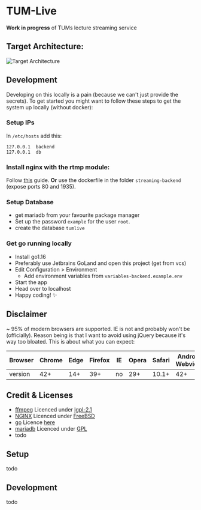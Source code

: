 # TUM-Live

**Work in progress** of TUMs lecture streaming service

## Target Architecture:

![Target Architecture](https://raw.githubusercontent.com/joschahenningsen/TUM-Live/dev/target_architecture.png "Target Architecture")

## Development

Developing on this locally is a pain (because we can't just provide the secrets). 
To get started you might want to follow these steps to get the system up locally (without docker):

### Setup IPs
In `/etc/hosts` add this: 
```
127.0.0.1  backend
127.0.0.1  db
```

### Install nginx with the rtmp module:

Follow [this](https://github.com/arut/nginx-rtmp-module#build) guide. 
**Or** use the dockerfile in the folder `streaming-backend` (expose ports 80 and 1935).

### Setup Database

- get mariadb from your favourite package manager
- Set up the password `example` for the user `root`.
- create the database `tumlive`

### Get go running locally

- Install go1.16
- Preferably use Jetbrains GoLand and open this project (get from vcs)
- Edit Configuration > Environment 
  - Add environment variables from `variables-backend.example.env`
- Start the app
- Head over to localhost
- Happy coding! :sparkles:

## Disclaimer

~ 95% of modern browsers are supported. IE is not and probably won't be (officially).
Reason being is that I want to avoid using jQuery because it's way too bloated. 
This is about what you can expect:

Browser | Chrome | Edge | Firefox | IE | Opera | Safari | Android Webview | Chrome Android | Firefox Android | Safari iOS | Samsung Internet
--- | --- | --- | --- | --- | --- | --- | --- | --- | --- | --- | ---
version | 42+ | 14+ | 39+ | no | 29+ | 10.1+ | 42+ | 42+ | 39+ | 29+ | 10.3+ | 4.0+


## Credit & Licenses

- [ffmpeg](https://ffmpeg.org/) Licenced under [lgpl-2.1](http://www.gnu.org/licenses/old-licenses/lgpl-2.1.html)
- [NGINX](https://www.nginx.com/) Licenced under [FreeBSD](http://nginx.org/LICENSE)
- [go](https://golang.org/) Licence [here](https://golang.org/LICENSE)
- [mariadb](https://mariadb.com/) Licenced under [GPL](https://mariadb.com/kb/en/mariadb-license/)
- todo

## Setup

todo

## Development

todo
